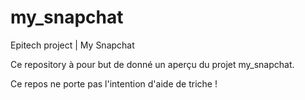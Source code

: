 # my_snapchat
Epitech project | My Snapchat

Ce repository à pour but de donné un aperçu du projet my_snapchat.

Ce repos ne porte pas l'intention d'aide de triche !
